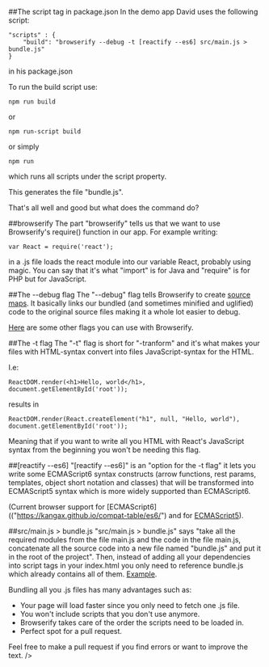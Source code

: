 ##The script tag in package.json
In the demo app David uses the following script: 

    "scripts" : {
        "build": "browserify --debug -t [reactify --es6] src/main.js > bundle.js"    
    }
in his package.json

To run the build script use:

    npm run build
    
or

    npm run-script build
    
or simply

    npm run
    
which runs all scripts under the script property.

This generates the file "bundle.js".

That's all well and good but what does the command do?

##browserify
The part "browserify" tells us that we want to use Browserify's require() function in our app. For example writing:

    var React = require('react');
    
in a .js file loads the react module into our variable React, probably using magic. You can say that it's what "import" is for Java and "require" is for PHP but for JavaScript.

##The --debug flag
The "--debug" flag tells Browserify to create [source maps](http://www.html5rocks.com/en/tutorials/developertools/sourcemaps/). It  basically links our bundled (and sometimes minified and uglified) code to the original source files making it a whole lot easier to debug.

[Here]("https://github.com/substack/node-browserify#usage") are some other flags you can use with Browserify.

##The -t flag
The "-t" flag is short for "-tranform" and it's what makes your files with HTML-syntax convert into files JavaScript-syntax for the HTML. 

I.e:

    ReactDOM.render(<h1>Hello, world</h1>, document.getElementById('root'));
    
results in

    ReactDOM.render(React.createElement("h1", null, "Hello, world"), document.getElementById('root'));
    
Meaning that if you want to write all you HTML with React's JavaScript syntax from the beginning you won't be needing this flag.

##[reactify --es6]
"[reactify --es6]" is an "option for the -t flag" it lets you write some ECMAScript6 syntax constructs (arrow functions, rest params, templates, object short notation and classes) that will be transformed into ECMAScript5 syntax which is more widely supported than ECMAScript6. 

(Current browser support for [ECMAScript6](("https://kangax.github.io/compat-table/es6/") and for [ECMAScript5](http://kangax.github.io/compat-table/es5/)).

##src/main.js > bundle.js
"src/main.js > bundle.js" says "take all the required modules from the file main.js and the code in the file main.js, concatenate all the source code into a new file named "bundle.js" and put it in the root of the project". Then, instead of adding all your dependencies into script tags in your index.html you only need to reference bundle.js which already contains all of them. [Example]("https://github.com/substack/node-browserify#example"). 

Bundling all you .js files has many advantages such as:
* Your page will load faster since you only need to fetch one .js file. 
* You won't include scripts that you don't use anymore.
* Browserify takes care of the order the scripts need to be loaded in.
* Perfect spot for a pull request.

Feel free to make a pull request if you find errors or want to improve the text. />
